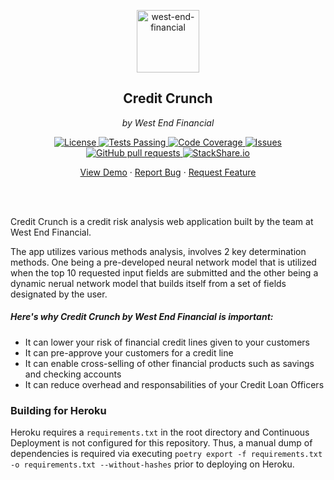 <!-- header -->
<div align="center">
    <p>
    <!-- Header -->
        <img width="100px" src="/images/About_us.jpg"  alt="west-end-financial" />
        <h2>Credit Crunch</h2>
        <p><i>by West End Financial</i></p>
    </p>
    <p>
    <!-- Shields -->
        <a href="https://github.com/armck-hub/west-end-financial/LICENSE">
            <img alt="License" src="https://img.shields.io/github/license/armck-hub/west-end-financial.svg" />
        </a>
        <a href="https://github.com/armck-hub/west-end-financial/actions">
            <img alt="Tests Passing" src="https://github.com/armck-hub/west-end-financial/workflows/CI/badge.svg" />
        </a>
        <a href="https://codecov.io/gh/armck-hub/west-end-financial">
            <img alt="Code Coverage" src="https://codecov.io/gh/armck-hub/west-end-financial/branch/master/graph/badge.svg" />
        </a>
        <a href="https://github.com/armck-hub/west-end-financial/issues">
            <img alt="Issues" src="https://img.shields.io/github/issues/armck-hub/west-end-financial" />
        </a>
        <a href="https://github.com/armck-hub/west-end-financial/pulls">
            <img alt="GitHub pull requests" src="https://img.shields.io/github/issues-pr/armck-hub/west-end-financial" />
        </a>
        <a href="https://stackshare.io/armck-hub/west-end-financial">
            <img alt="StackShare.io" src="http://img.shields.io/badge/tech-stack-0690fa.svg?label=StackShare.io">
        </a>
    </p>
    <p>
    <!-- Links -->
        <a href="https://westendfinancial.herokuapp.com/" target="_blank">View Demo</a>
        ·
        <a href="https://github.com/armck-hub/west-end-financial/issues/new/choose">Report Bug</a>
        ·
        <a href="https://github.com/armck-hub/west-end-financial/issues/new/choose">Request Feature</a>
    </p>
</div>
<br>
<br>

<!-- Description -->
Credit Crunch is a credit risk analysis web application built by the team at West End Financial.

The app utilizes various methods analysis, involves 2 key determination methods. One being a pre-developed neural network model that is utilized when the top 10 requested input fields are submitted and the other being a dynamic nerual network model that builds itself from a set of fields designated by the user.

##### Here's why Credit Crunch by West End Financial is important:
* It can lower your risk of financial credit lines given to your customers
* It can pre-approve your customers for a credit line
* It can enable cross-selling of other financial products such as savings and checking accounts
* It can reduce overhead and responsabilities of your Credit Loan Officers


### Building for Heroku
Heroku requires a `requirements.txt` in the root directory and Continuous Deployment is not configured for this repository. Thus, a manual dump of dependencies is required via executing `poetry export -f requirements.txt -o requirements.txt --without-hashes` prior to deploying on Heroku.
